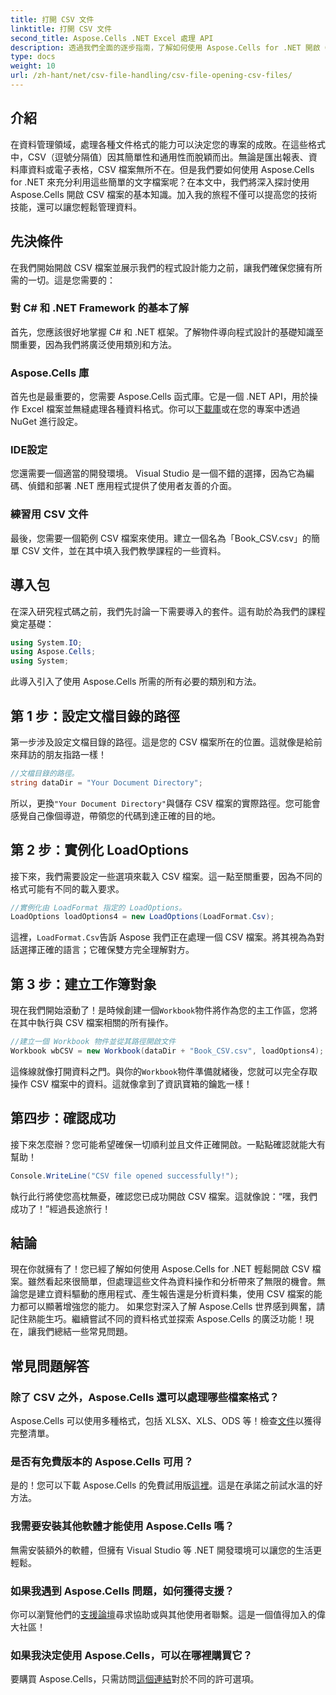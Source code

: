 ```yaml
---
title: 打開 CSV 文件
linktitle: 打開 CSV 文件
second_title: Aspose.Cells .NET Excel 處理 API
description: 透過我們全面的逐步指南，了解如何使用 Aspose.Cells for .NET 開啟 CSV 檔案。主數據操作。
type: docs
weight: 10
url: /zh-hant/net/csv-file-handling/csv-file-opening-csv-files/
---
```

## 介紹
在資料管理領域，處理各種文件格式的能力可以決定您的專案的成敗。在這些格式中，CSV（逗號分隔值）因其簡單性和通用性而脫穎而出。無論是匯出報表、資料庫資料或電子表格，CSV 檔案無所不在。但是我們要如何使用 Aspose.Cells for .NET 來充分利用這些簡單的文字檔案呢？在本文中，我們將深入探討使用 Aspose.Cells 開啟 CSV 檔案的基本知識。加入我的旅程不僅可以提高您的技術技能，還可以讓您輕鬆管理資料。 
## 先決條件
在我們開始開啟 CSV 檔案並展示我們的程式設計能力之前，讓我們確保您擁有所需的一切。這是您需要的：
### 對 C# 和 .NET Framework 的基本了解
首先，您應該很好地掌握 C# 和 .NET 框架。了解物件導向程式設計的基礎知識至關重要，因為我們將廣泛使用類別和方法。
### Aspose.Cells 庫
首先也是最重要的，您需要 Aspose.Cells 函式庫。它是一個 .NET API，用於操作 Excel 檔案並無縫處理各種資料格式。你可以[下載庫](https://releases.aspose.com/cells/net/)或在您的專案中透過 NuGet 進行設定。
### IDE設定
您還需要一個適當的開發環境。 Visual Studio 是一個不錯的選擇，因為它為編碼、偵錯和部署 .NET 應用程式提供了使用者友善的介面。
### 練習用 CSV 文件
最後，您需要一個範例 CSV 檔案來使用。建立一個名為「Book_CSV.csv」的簡單 CSV 文件，並在其中填入我們教學課程的一些資料。
## 導入包
在深入研究程式碼之前，我們先討論一下需要導入的套件。這有助於為我們的課程奠定基礎：
```csharp
using System.IO;
using Aspose.Cells;
using System;
```
此導入引入了使用 Aspose.Cells 所需的所有必要的類別和方法。
## 第 1 步：設定文檔目錄的路徑
第一步涉及設定文檔目錄的路徑。這是您的 CSV 檔案所在的位置。這就像是給前來拜訪的朋友指路一樣！
```csharp
//文檔目錄的路徑。
string dataDir = "Your Document Directory";
```
所以，更換`"Your Document Directory"`與儲存 CSV 檔案的實際路徑。您可能會感覺自己像個導遊，帶領您的代碼到達正確的目的地。
## 第 2 步：實例化 LoadOptions
接下來，我們需要設定一些選項來載入 CSV 檔案。這一點至關重要，因為不同的格式可能有不同的載入要求。 
```csharp
//實例化由 LoadFormat 指定的 LoadOptions。
LoadOptions loadOptions4 = new LoadOptions(LoadFormat.Csv);
```
這裡，`LoadFormat.Csv`告訴 Aspose 我們正在處理一個 CSV 檔案。將其視為為對話選擇正確的語言；它確保雙方完全理解對方。
## 第 3 步：建立工作簿對象
現在我們開始滾動了！是時候創建一個`Workbook`物件將作為您的主工作區，您將在其中執行與 CSV 檔案相關的所有操作。
```csharp
//建立一個 Workbook 物件並從其路徑開啟文件
Workbook wbCSV = new Workbook(dataDir + "Book_CSV.csv", loadOptions4);
```
這條線就像打開資料之門。與你的`Workbook`物件準備就緒後，您就可以完全存取操作 CSV 檔案中的資料。這就像拿到了資訊寶箱的鑰匙一樣！
## 第四步：確認成功
接下來怎麼辦？您可能希望確保一切順利並且文件正確開啟。一點點確認就能大有幫助！
```csharp
Console.WriteLine("CSV file opened successfully!");
```
執行此行將使您高枕無憂，確認您已成功開啟 CSV 檔案。這就像說：“嘿，我們成功了！”經過長途旅行！
## 結論
現在你就擁有了！您已經了解如何使用 Aspose.Cells for .NET 輕鬆開啟 CSV 檔案。雖然看起來很簡單，但處理這些文件為資料操作和分析帶來了無限的機會。無論您是建立資料驅動的應用程式、產生報告還是分析資料集，使用 CSV 檔案的能力都可以顯著增強您的能力。 
如果您對深入了解 Aspose.Cells 世界感到興奮，請記住熟能生巧。繼續嘗試不同的資料格式並探索 Aspose.Cells 的廣泛功能！現在，讓我們總結一些常見問題。
## 常見問題解答
### 除了 CSV 之外，Aspose.Cells 還可以處理哪些檔案格式？
 Aspose.Cells 可以使用多種格式，包括 XLSX、XLS、ODS 等！檢查[文件](https://reference.aspose.com/cells/net/)以獲得完整清單。
### 是否有免費版本的 Aspose.Cells 可用？
是的！您可以下載 Aspose.Cells 的免費試用版[這裡](https://releases.aspose.com/)。這是在承諾之前試水溫的好方法。
### 我需要安裝其他軟體才能使用 Aspose.Cells 嗎？
無需安裝額外的軟體，但擁有 Visual Studio 等 .NET 開發環境可以讓您的生活更輕鬆。
### 如果我遇到 Aspose.Cells 問題，如何獲得支援？
你可以瀏覽他們的[支援論壇](https://forum.aspose.com/c/cells/9)尋求協助或與其他使用者聯繫。這是一個值得加入的偉大社區！
### 如果我決定使用 Aspose.Cells，可以在哪裡購買它？
要購買 Aspose.Cells，只需訪問[這個連結](https://purchase.aspose.com/buy)對於不同的許可選項。